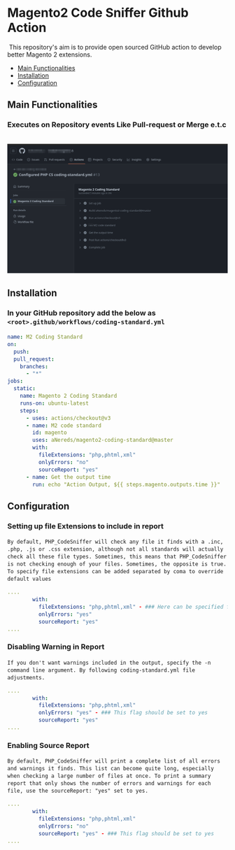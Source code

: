 # Magento2 Code Sniffer Github Action
​
This repository's aim is to provide open sourced GitHub action to develop better Magento 2 extensions.
​
- [Main Functionalities](#Main-functionalities)
- [Installation](#Installation)
- [Configuration](#Configuration)
  ​
  ​
## Main Functionalities
### Executes on Repository events Like Pull-request or Merge e.t.c
​
![img.png](img.png)

## Installation
### In your GitHub repository add the below as `<root>.github/workflows/coding-standard.yml`
```yaml
name: M2 Coding Standard
on:
  push:
  pull_request:
    branches:
      - "*"
jobs:
  static:
    name: Magento 2 Coding Standard
    runs-on: ubuntu-latest
    steps:
      - uses: actions/checkout@v3
      - name: M2 code standard
        id: magento
        uses: aNereds/magento2-coding-standard@master
        with:
          fileExtensions: "php,phtml,xml"
          onlyErrors: "no"
          sourceReport: "yes"
      - name: Get the output time
        run: echo "Action Output, ${{ steps.magento.outputs.time }}"
```
## Configuration

### Setting up file Extensions to include in report
`By default, PHP_CodeSniffer will check any file it finds with a .inc, .php, .js or .css extension, although not all standards will actually check all these file types.
Sometimes, this means that PHP_CodeSniffer is not checking enough of your files. Sometimes, the opposite is true.
To specify file extensions can be added separated by coma to override default values `
```yaml
....
        with:
          fileExtensions: "php,phtml,xml" - ### Here can be specified file extensions for validation
          onlyErrors: "yes"
          sourceReport: "yes"
....
```
### Disabling Warning in Report
`If you don't want warnings included in the output, specify the -n command line argument.
By following coding-standard.yml file adjustments.`
```yaml
....
        with:
          fileExtensions: "php,phtml,xml"
          onlyErrors: "yes" - ### This flag should be set to yes
          sourceReport: "yes"
....
```
### Enabling Source Report
`By default, PHP_CodeSniffer will print a complete list of all errors and warnings it finds.
This list can become quite long, especially when checking a large number of files at once.
To print a summary report that only shows the number of errors and warnings for each file,
use the sourceReport: "yes" set to yes.`
```yaml
....
        with:
          fileExtensions: "php,phtml,xml"
          onlyErrors: "no" 
          sourceReport: "yes" - ### This flag should be set to yes
....
```